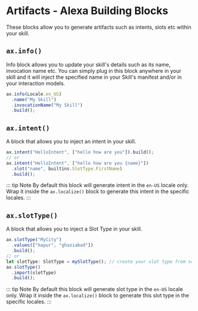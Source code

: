 # Artifacts - Alexa Building Blocks

These blocks allow you to generate artifacts such as intents, slots etc within your skill.

## `ax.info()`

Info block allows you to update your skill's details such as its name, invocation name etc. You can simply plug in this block anywhere in your skill and it will inject the specified name in your Skill's manifest and/or in your interaction models.

```ts
ax.info(Locale.en_US)
  .name("My Skill")
  .invocationName("My Skill")
  .build();
```

## `ax.intent()`

A block that allows you to inject an intent in your skill.

```ts
ax.intent("HelloIntent", ["hello how are you"]).build();
// or
ax.intent("HelloIntent", ["hello how are you {name}"])
  .slot("name", builtins.SlotType.FirstName)
  .build();
```

::: tip Note
By default this block will generate intent in the `en-US` locale only. Wrap it inside the `ax.localize()` block to generate this intent in the specific locales.
:::

## `ax.slotType()`

A block that allows you to inject a Slot Type in your skill.

```ts
ax.slotType("MyCity")
  .values(["hapur", "ghaziabad"])
  .build();
// or
let slotType: SlotType = mySlotType(); // create your slot type from scratch
ax.slotType()
  .import(slotType)
  .build();
```

::: tip Note
By default this block will generate slot type in the `en-US` locale only. Wrap it inside the `ax.localize()` block to generate this slot type in the specific locales.
:::
